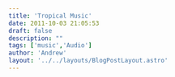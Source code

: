 ```yaml
---
title: 'Tropical Music'
date: 2011-10-03 21:05:53
draft: false
description: ""
tags: ['music','Audio']
author: 'Andrew'
layout: '../../layouts/BlogPostLayout.astro'
---
```


